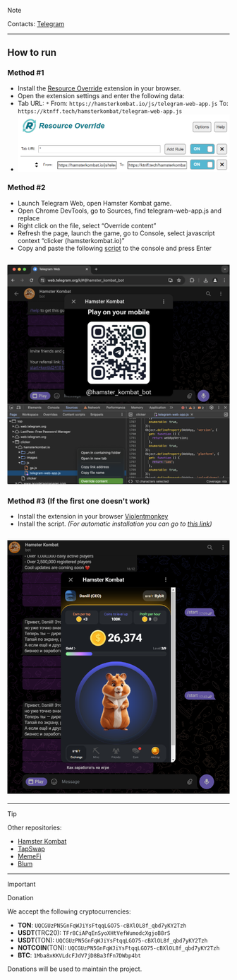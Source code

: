 > [!NOTE]
> Contacts: [Telegram](https://t.me/hesamysp)

---

## How to run

### Method #1

- Install the [Resource Override](https://chromewebstore.google.com/detail/resource-override/pkoacgokdfckfpndoffpifphamojphii) extension in your browser.
- Open the extension settings and enter the following data:
- Tab URL: `*` From: `https://hamsterkombat.io/js/telegram-web-app.js` To: `https://ktnff.tech/hamsterkombat/telegram-web-app.js`
- ![Extension settings](./settings.png)

### Method #2

- Launch Telegram Web, open Hamster Kombat game.
- Open Chrome DevTools, go to Sources, find telegram-web-app.js and replace
- Right click on the file, select “Override content”
- Refresh the page, launch the game, go to Console, select javascript context “clicker (hamsterkombat.io)”
- Copy and paste the following [script](./hamster-override.js) to the console and press Enter

## ![Override Content](./override-content.png)

### Method #3 (If the first one doesn't work)

- Install the extension in your browser [Violentmonkey](https://chromewebstore.google.com/detail/violentmonkey/jinjaccalgkegednnccohejagnlnfdag)
- Install the script. _(For automatic installation you can go to  [this link](https://github.com/mudachyo/Hamster-Kombat/raw/main/hamster-kombat.user.js))_

## ![Result](./result.png)

---

> [!TIP]
> Other repositories:
>
> - [Hamster Kombat](https://github.com/mudachyo/Hamster-Kombat)
> - [TapSwap](https://github.com/mudachyo/TapSwap)
> - [MemeFi](https://github.com/mudachyo/MemeFi-Coin)
> - [Blum](https://github.com/mudachyo/Blum)

---

> [!IMPORTANT]
> Donation
>
> We accept the following cryptocurrencies:
>
> - **TON**: `UQCGUzPN5GnFqWJiYsFtqqLGO75-cBXlOL8f_qbd7yKY2Tzh`
> - **USDT**(TRC20): `TFr8CiAPqEnSyoXHtVefWumodcXgjoB8rS`
> - **USDT**(TON): `UQCGUzPN5GnFqWJiYsFtqqLGO75-cBXlOL8f_qbd7yKY2Tzh`
> - **NOTCOIN**(TON): `UQCGUzPN5GnFqWJiYsFtqqLGO75-cBXlOL8f_qbd7yKY2Tzh`
> - **BTC**: `1Mba8xKKVLdcFJdV7jD8Ba3fFn7DWbp4bt`
>
> Donations will be used to maintain the project.
